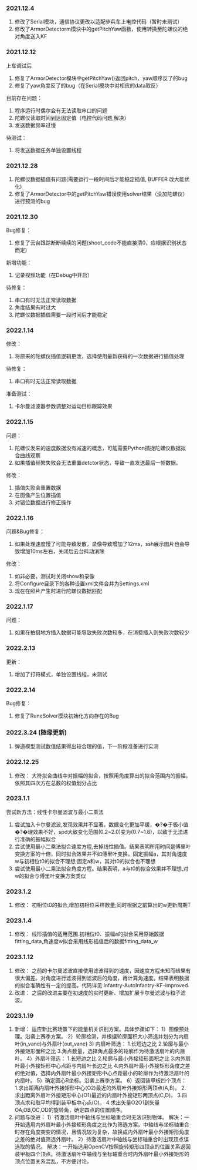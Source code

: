 ### 2021.12.4
1. 修改了Serial模块，通信协议更改以适配步兵车上电控代码（暂时未测试）
2. 修改了ArmorDetectorm模块中的getPitchYaw函数，使用转换至陀螺仪的绝对角度送入KF


### 2021.12.12
上车调试后
1. 修复了ArmorDetector模块中getPitchYaw()返回pitch、yaw顺序反了的bug
2. 修复了yaw角度反了的bug（在Serial模块中对相应的data取反）

目前存在问题：
1. 程序运行时偶尔会有无法读取串口的问题
2. 陀螺仪读取时间到达固定值（电控代码问题,解决）
3. 发送数据频率过慢

待测试：
1. 将发送数据任务单独设置线程


### 2021.12.28
1. 陀螺仪数据插值有问题(需要运行一段时间后才能稳定插值, BUFFER 改大能优化)
1. 修复了ArmorDetector中的getPitchYaw错误使用solver结果（没加陀螺仪）进行预测的bug


### 2021.12.30
Bug修复：
1. 修复了云台跟踪断断续续的问题(shoot_code不能直接清0，应根据识别状态而定)

新增功能：
1. 记录视频功能（在Debug中开启）

待修复：
1. 串口有时无法正常读取数据
2. 角度结果有时过大
3. 陀螺仪数据插值需要一段时间后才能稳定

### 2022.1.14
修改：
1. 将原来的陀螺仪插值逻辑更改，选择使用最新获得的一次数据进行插值处理

待修复：
1. 串口有时无法正常读取数据

准备测试：
1. 卡尔曼滤波器参数调整对运动目标跟踪效果

### 2022.1.15
问题：
1. 陀螺仪发来的速度数据没有减速的概念，可能需要Python捕捉陀螺仪数据拟合曲线观察
2. 如果插值频繁失败会无法重置detctor状态，导致一直发送最后一帧数据。

修改：
1. 插值失败会重置数据
2. 在图像产生位置插值
3. 对错位数据进行修正操作

### 2022.1.16
问题&Bug修复：
1. 如果处理速度慢了可能导致发散，录像导致增加了12ms，ssh展示图片也会导致增加10ms左右，关闭后云台抖动消除

修改：
1. 如非必要，测试时关闭show和录像
2. 将Configure目录下的各种设置xml文件合并为Settings.xml
3. 现在在照片产生时进行陀螺仪数据匹配

### 2022.1.17
问题：
1. 如果在拍摄地方插入数据可能导致失败次数较多，在消费插入则失败次数较少


### 2022.2.13
更新：
1. 增加了打符模式，单独设置线程，未测试


### 2022.2.14
Bug修复：
1. 修复了RuneSolver模块初始化方向存在的Bug

### 2022.3.24 (随缘更新)
1. 弹道模型测试数值结果得出较合理的值，下一阶段准备进行实测

### 2022.12.25
1. 修改：
    大符拟合曲线中对振幅的拟合，按照用角度算出的拟合范围内的振幅，依照其四次方在总数的权值划分占比


### 2023.1.1
尝试新方法：线性卡尔曼滤波与最小二乘法
1. 尝试加入卡尔曼滤波,发现效果并不显著。数据变化更加平缓，�?�于极小值�?�理效果不好，spd大致变化范围(0.2~2.0)变为(0.7~1.6)，以致于无法进行准确的振幅拟合
2. 尝试使用最小二乘法拟合速度方程,去掉线性插值。结果表明所用时间是傅里叶变换方案的十倍，同时拟合效果并不如傅里叶变换。固定振幅a，其对角速度w与初相位t0的拟合不理想;固定a和w，其对t0的拟合也不理想
4. 尝试使用最小二乘法拟合角度方程。结果表明，a与t0的拟合效果并不理想,对w的拟合与傅里叶变换方案类似

### 2023.1.2
1. 修改：
    初相位t0的拟合,增加初相位采样数量;同时根据之前算出的w更新周期T

### 2023.1.4
1. 修改：
    线形插值的适用范围.初相位t0、振幅a的拟合采用原始数据fitting_data,角速度w拟合采用线形插值后的数据fitting_data_w

### 2023.1.12
1. 修改：
    之前的卡尔曼滤波直接使用滤波得到的速度，因速度方程未知而结果有很大偏差。对角度进行滤波得到滤波后的角度，再计算角速度。结果表明数据的拟合准确性有一定的提高。代码详见 Infantry-AutoInfantry-KF-improved.
2. 改进：
    之后的改进主要在初速度的实时更新、增加扩展卡尔曼滤波与粒子滤波。

### 2023.1.19
1. 新增：
    适应新比赛场景下的能量机关识别方案。具体步骤如下：
    1）图像预处理。沿袭上赛季方案。
    2）轮廓检测，并根据轮廓面积大小筛选并划分为内扇叶(in_vane)与外扇叶(out_vane)
    3) 内扇叶筛选：
        1.长短边之比
        2.轮廓与最小外接矩形面积之比
        3.角点数量，选择角点最多的轮廓作为待激活扇叶的内扇叶。
    4）外扇叶筛选：
        1.长短边之比
        2.轮廓与最小外接矩形面积之比
        3.内外扇叶最小外接矩形中心点距与内扇叶长边之比
        4.内外扇叶最小外接矩形角度之差的绝对值，选择内外扇叶最小外接矩形中心点距最小的轮廓作为待激活扇叶的内扇叶。
    5）确定圆心R坐标。沿袭上赛季方案。
    6）返回装甲板四个顶点：
        1.求出距离内扇叶外接矩形中心(O2)最近的外扇叶外接矩形两顶点(A,B)。
        2.求出距离外扇叶外接矩形中心(O1)最近的内扇叶外接矩形两顶点(C,D)。
        3.四顶点求和取平均得到装甲板中心点(O)。
        4.求出矢量O2O1到矢量OA,OB,OC,OD的旋转角，确定四点的位置顺序。
2. 问题与改进：
    1）待激活扇叶中轴线与坐标轴重合时无法识别物体。
    解决：一开始选用内外扇叶最小外接矩形角度之比作为筛选方案。中轴线与坐标轴重合时存在角度突变的情况，且情况较为复杂，故换成内外扇叶最小外接矩形角度之差的绝对值筛选外扇叶。
    2）待激活扇叶中轴线与坐标轴重合时出现顶点误选取的情况。
    解决：一开始选用OpenCV按照旋转矩形四顶点的位置关系返回装甲板四个顶点。待激活扇叶中轴线与坐标轴重合时内外扇叶最小外接矩形的顶点位置关系混乱，不方便讨论。